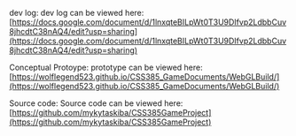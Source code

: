 

dev log:
dev log can be viewed here: [https://docs.google.com/document/d/1lnxqteBILpWt0T3U9DIfvp2LdbbCuv8jhcdtC38nAQ4/edit?usp=sharing](https://docs.google.com/document/d/1lnxqteBILpWt0T3U9DIfvp2LdbbCuv8jhcdtC38nAQ4/edit?usp=sharing)



Conceptual Protoype:
prototype can be viewed here: [https://wolflegend523.github.io/CSS385_GameDocuments/WebGLBuild/](https://wolflegend523.github.io/CSS385_GameDocuments/WebGLBuild/)



Source code:
Source code can be viewed here: [https://github.com/mykytaskiba/CSS385GameProject](https://github.com/mykytaskiba/CSS385GameProject)

